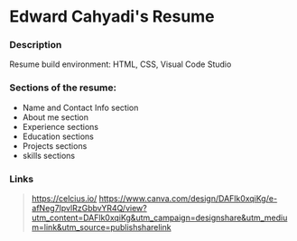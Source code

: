 # Edward Cahyadi's Resume
### Description
Resume build environment: HTML, CSS, Visual Code Studio
### Sections of the resume:
- Name and Contact Info section
- About me section
- Experience sections
- Education sections
- Projects sections
- skills sections
### Links
>https://celcius.io/
>https://www.canva.com/design/DAFlk0xqiKg/e-afNeg7IpvlRzGbbvYR4Q/view?utm_content=DAFlk0xqiKg&utm_campaign=designshare&utm_medium=link&utm_source=publishsharelink


